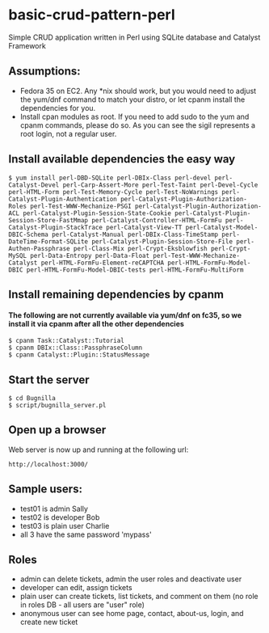 # basic-crud-pattern-perl
Simple CRUD application written in Perl using SQLite database and Catalyst Framework

## Assumptions:
- Fedora 35 on EC2. Any *nix should work, but you would need to adjust the yum/dnf command to match your distro, or let cpanm install the dependencies for you.
- Install cpan modules as root. If you need to add sudo to the yum and cpanm commands, please do so. As you can see the sigil represents a root login, not a regular user.

## Install available dependencies the easy way
```
$ yum install perl-DBD-SQLite perl-DBIx-Class perl-devel perl-Catalyst-Devel perl-Carp-Assert-More perl-Test-Taint perl-Devel-Cycle perl-HTML-Form perl-Test-Memory-Cycle perl-Test-NoWarnings perl-Catalyst-Plugin-Authentication perl-Catalyst-Plugin-Authorization-Roles perl-Test-WWW-Mechanize-PSGI perl-Catalyst-Plugin-Authorization-ACL perl-Catalyst-Plugin-Session-State-Cookie perl-Catalyst-Plugin-Session-Store-FastMmap perl-Catalyst-Controller-HTML-FormFu perl-Catalyst-Plugin-StackTrace perl-Catalyst-View-TT perl-Catalyst-Model-DBIC-Schema perl-Catalyst-Manual perl-DBIx-Class-TimeStamp perl-DateTime-Format-SQLite perl-Catalyst-Plugin-Session-Store-File perl-Authen-Passphrase perl-Class-Mix perl-Crypt-Eksblowfish perl-Crypt-MySQL perl-Data-Entropy perl-Data-Float perl-Test-WWW-Mechanize-Catalyst perl-HTML-FormFu-Element-reCAPTCHA perl-HTML-FormFu-Model-DBIC perl-HTML-FormFu-Model-DBIC-tests perl-HTML-FormFu-MultiForm
```

## Install remaining dependencies by cpanm
#### The following are not currently available via yum/dnf on fc35, so we install it via cpanm after all the other dependencies
```
$ cpanm Task::Catalyst::Tutorial 
$ cpanm DBIx::Class::PassphraseColumn
$ cpanm Catalyst::Plugin::StatusMessage
```

## Start the server
```
$ cd Bugnilla
$ script/bugnilla_server.pl
```

## Open up a browser
Web server is now up and running at the following url:
```
http://localhost:3000/
```

## Sample users:
- test01 is admin Sally
- test02 is developer Bob
- test03 is plain user Charlie
- all 3 have the same password 'mypass'

## Roles
- admin can delete tickets, admin the user roles and deactivate user
- developer can edit, assign tickets
- plain user can create tickets, list tickets, and comment on them (no role in roles DB - all users are "user" role)
- anonymous user can see home page, contact, about-us, login, and create new ticket
